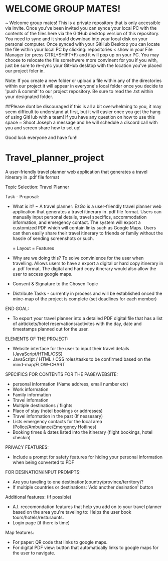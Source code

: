 # WELCOME GROUP MATES! 

~ Welcome group mates! This is a private repository that is only accessible via invite. Once you've been invited you can synce your local PC with the contents of the files here via the GitHub desktop version of this repository. You need to sync and it should download into your local disk on your personal computer.
Once synced with your GitHub Desktop you can locate the file within your local PC by clicking: repositories < show in your File Manager (or press CTRL+SHIFT+F) and it will pop up on your PC. You may choose to relocate the file somehwere more convinent for you if you with, just be sure to re-sync your GitHub desktop with the location you've placed our project foler in.

Note: If you create a new folder or upload a file within any of the directories within our project it will appear in everyone's local folder once you decide to 'push & commit' to our project repository. Be sure to read the .txt within your designated folder.

##Please dont be discouraged if this is all a bit overwhelming to you, it may seem difficult to understand at first, but it will easier once you get the hang of using GitHub with a team! If you have any question on how to use this space ~ Shoot Joseph a message and he will schedule a discord call with you and screen share how to set up! 

Good luck everyone and have fun!!


# Travel_planner_project

A user-friendly travel planner web application that generates a travel itinerary in .pdf file format


Topic Selection: Travel Planner

Task - Proposal:
- What is it? ~ A travel planner: 
EzGo is a user-friendly travel planner web application that generates a travel itinerary in .pdf file format. Users
can manually input personal details, travel specifics, accommodation information, and emergency contact. The
system will export a customized PDF which will contain links such as Google Maps. Users can then easily share
their travel itinerary to friends or family without the hassle of sending screenshots or such.

	= Layout
	= Features 
- Why are we doing this? 
    To solve convinience for the user when travelling. Allows users to have a export a digital or hard copy itinerary in a .pdf format. The digital and hard copy itinerary would also allow the user to access google maps.
 
- Consent & Signature to the Chosen Topic 
- Distribute Tasks - currently in process and will be established onced the mine-map of the project is complete (set deadlines for each member)


END GOAL:
- To export your travel planner into a detailed PDF digital file that has a list of airtickets/hotel reservations/activites with the day, date and timestamps planned out for the user.


ELEMENTS OF THE PROJECT:
- Website interface for the user to input their travel details (JavaScript/HTML/CSS)
- JavaScript / HTML / CSS roles/tasks to be confirmed based on the mind-map/FLOW-CHART


SPECIFICS FOR CONTENTS FOR THE PAGE/WEBSITE:
- personal information (Name address, email number etc)
- Work information
- Family information
- Travel infomation
- Multiple destinations / flights
- Place of stay (hotel bookings or addresses)
- Travel information in the past (If nessesary)
- Lists emergency contacts for the local area (Police/Ambulance/Emergency Hotlines)
- Booking times & dates listed into the itinerary (flight bookings, hotel checkin)

PRIVACY FEATURES:
- Include a prompt for safety features for hiding your personal information when being converted to PDF 

FOR DESINATION/INPUT PROMPTS:
- Are you taveling to one destination(country/province/territory)?
- If multiple countries or destinations: 'Add another desination' button

Additional features: (If possible)
- A.I. reccomondation features that help you add on to your travel planner based on the area you're taveling to: Helps the user book tours/hotels/resturaunts.
- Login page (if there is time)


Map features:
- For paper: QR code that links to google maps.
- For digital PDF view: button that automatically links to google maps for the user to navigate.

